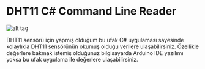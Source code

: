 # DHT11 C# Command Line Reader
![alt tag](http://i.imgur.com/6qBRruX.png)

DHT11 sensörü için yapmış olduğum bu ufak C# uygulaması sayesinde kolaylıkla DHT11 sensörünün okumuş olduğu verilere ulaşabilirsiniz. Özellikle değerlere bakmak istemiş olduğunuz bilgisayarda Arduino IDE yazılımı yoksa bu ufak uygulama ile değerlere ulaşabilirsiniz.
